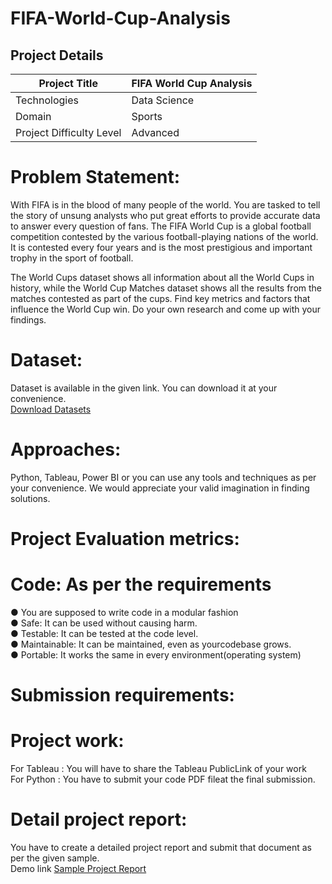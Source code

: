 # FIFA-World-Cup-Analysis

## Project Details

| Project Title            | FIFA World Cup Analysis |
|--------------------------|-------------------------|
| Technologies             | Data Science            |                                                    
| Domain                   | Sports                  |
| Project Difficulty Level | Advanced                |



# Problem Statement:

With FIFA is in the blood of many people of the world. You are tasked to tell the story of unsung
analysts who put great efforts to provide accurate data to answer every question of fans. The
FIFA World Cup is a global football competition contested by the various football-playing
nations of the world. It is contested every four years and is the most prestigious and important
trophy in the sport of football.

The World Cups dataset shows all information about all the World Cups in history, while the
World Cup Matches dataset shows all the results from the matches contested as part of the
cups. Find key metrics and factors that influence the World Cup win. Do your own research
and come up with your findings.


# Dataset:

Dataset is available in the given link. You can download it at your convenience. <br>
[Download Datasets](https://drive.google.com/file/d/1R4cUpUh0FTZGVcJiKSOsqHXEJ6l1zwS-/view)

# Approaches:

Python, Tableau, Power BI or you can use any tools and techniques as per
your convenience. We would appreciate your valid imagination in finding
solutions.

# Project Evaluation metrics:
# Code: As per the requirements

● You are supposed to write code in a modular fashion <br>
● Safe: It can be used without causing harm. <br>
● Testable: It can be tested at the code level. <br>
● Maintainable: It can be maintained, even as yourcodebase grows. <br>
● Portable: It works the same in every environment(operating system)

# Submission requirements:

# Project work:
For Tableau : You will have to share the Tableau PublicLink of your work <br>
For Python : You have to submit your code PDF fileat the final submission.

# Detail project report:
You have to create a detailed project report and submit that document as per the
given sample. <br>
Demo link [Sample Project Report](https://docs.google.com/presentation/d/1dqD3Lg4Ua3NZRFbd5bJfocIBE-xpCIB4/edit#slide=id.p1)
